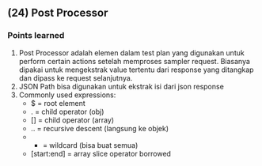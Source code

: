 ## (24) Post Processor

### Points learned
1. Post Processor adalah elemen dalam test plan yang digunakan untuk perform certain actions setelah memproses sampler request. Biasanya dipakai untuk mengekstrak value tertentu dari response yang ditangkap dan dipass ke request selanjutnya.
2. JSON Path bisa digunakan untuk ekstrak isi dari json response
3. Commonly used expressions:
    * $ = root element
    * . = child operator (obj)
    * [] = child operator (array)
    * .. = recursive descent (langsung ke objek)
    * * = wildcard (bisa buat semua)
    * [start:end] = array slice operator borrowed